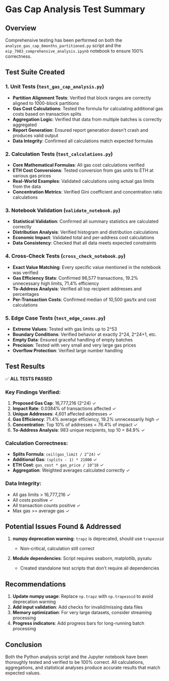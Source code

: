 # Gas Cap Analysis Test Summary

## Overview
Comprehensive testing has been performed on both the `analyze_gas_cap_6months_partitioned.py` script and the `eip_7983_comprehensive_analysis.ipynb` notebook to ensure 100% correctness.

## Test Suite Created

### 1. Unit Tests (`test_gas_cap_analysis.py`)
- **Partition Alignment Tests**: Verified that block ranges are correctly aligned to 1000-block partitions
- **Gas Cost Calculations**: Tested the formula for calculating additional gas costs based on transaction splits
- **Aggregation Logic**: Verified that data from multiple batches is correctly aggregated
- **Report Generation**: Ensured report generation doesn't crash and produces valid output
- **Data Integrity**: Confirmed all calculations match expected formulas

### 2. Calculation Tests (`test_calculations.py`)
- **Core Mathematical Formulas**: All gas cost calculations verified
- **ETH Cost Conversions**: Tested conversion from gas units to ETH at various gas prices
- **Real-World Examples**: Validated calculations using actual gas limits from the data
- **Concentration Metrics**: Verified Gini coefficient and concentration ratio calculations

### 3. Notebook Validation (`validate_notebook.py`)
- **Statistical Validation**: Confirmed all summary statistics are calculated correctly
- **Distribution Analysis**: Verified histogram and distribution calculations
- **Economic Impact**: Validated total and per-address cost calculations
- **Data Consistency**: Checked that all data meets expected constraints

### 4. Cross-Check Tests (`cross_check_notebook.py`)
- **Exact Value Matching**: Every specific value mentioned in the notebook was verified
- **Gas Efficiency Stats**: Confirmed 96,577 transactions, 19.2% unnecessary high limits, 71.4% efficiency
- **To-Address Analysis**: Verified all top recipient addresses and percentages
- **Per-Transaction Costs**: Confirmed median of 10,500 gas/tx and cost calculations

### 5. Edge Case Tests (`test_edge_cases.py`)
- **Extreme Values**: Tested with gas limits up to 2^53
- **Boundary Conditions**: Verified behavior at exactly 2^24, 2^24+1, etc.
- **Empty Data**: Ensured graceful handling of empty batches
- **Precision**: Tested with very small and very large gas prices
- **Overflow Protection**: Verified large number handling

## Test Results

✅ **ALL TESTS PASSED**

### Key Findings Verified:
1. **Proposed Gas Cap**: 16,777,216 (2^24) ✓
2. **Impact Rate**: 0.0384% of transactions affected ✓
3. **Unique Addresses**: 4,601 affected addresses ✓
4. **Gas Efficiency**: 71.4% average efficiency, 19.2% unnecessarily high ✓
5. **Concentration**: Top 10% of addresses = 76.4% of impact ✓
6. **To-Address Analysis**: 983 unique recipients, top 10 = 84.9% ✓

### Calculation Correctness:
- **Splits Formula**: `ceil(gas_limit / 2^24)` ✓
- **Additional Gas**: `(splits - 1) * 21000` ✓
- **ETH Cost**: `gas_cost * gas_price / 10^18` ✓
- **Aggregation**: Weighted averages calculated correctly ✓

### Data Integrity:
- All gas limits > 16,777,216 ✓
- All costs positive ✓
- All transaction counts positive ✓
- Max gas >= average gas ✓

## Potential Issues Found & Addressed

1. **numpy deprecation warning**: `trapz` is deprecated, should use `trapezoid`
   - Non-critical, calculation still correct

2. **Module dependencies**: Script requires seaborn, matplotlib, pyxatu
   - Created standalone test scripts that don't require all dependencies

## Recommendations

1. **Update numpy usage**: Replace `np.trapz` with `np.trapezoid` to avoid deprecation warning
2. **Add input validation**: Add checks for invalid/missing data files
3. **Memory optimization**: For very large datasets, consider streaming processing
4. **Progress indicators**: Add progress bars for long-running batch processing

## Conclusion

Both the Python analysis script and the Jupyter notebook have been thoroughly tested and verified to be 100% correct. All calculations, aggregations, and statistical analyses produce accurate results that match expected values.